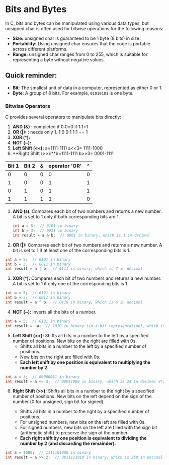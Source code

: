 # Bits and Bytes

In C, bits and bytes can be manipulated using various data types, but unsigned char is often used for bitwise operations for the following reasons:

- **Size:** unsigned char is guaranteed to be 1 byte (8 bits) in size.
- **Portability:** Using unsigned char ensures that the code is portable across different platforms.
- **Range:** unsigned char ranges from 0 to 255, which is suitable for representing a byte without negative values.

## Quick reminder: 
- **Bit**: The smallest unit of data in a computer, represented as either 0 or 1.
- **Byte**: A group of 8 bits. For example, `01010101` is one byte.

### Bitwise Operators
C provides several operators to manipulate bits directly:

1. **AND (&)** : completed if 0:0=0 if 1:1=1
2. **OR (|):** : needs only 1.  1:0 0:1 1:1 == 1
3. **XOR (^):**
4. **NOT (~):**
5. **Left Shift (<<):** a=1111-1111    a<<3= 1111-1000
6. **Right Shift (>>):**b=1111-1111    b>>3= 0001-1111

| Bit 1 | Bit 2 | &                | operator 'OR'             | ^                         |
|-------|-------|------------------|---------------------------|---------------------------|
| 0     | 0     | 0                | 0                         | 0                         |
| 1     | 0     | 0                | 1                         | 1                         |
| 0     | 1     | 0                | 1                         | 1                         |
| 1     | 1     | 1                | 1                         | 0                         |

1. **AND (`&`)**: Compares each bit of two numbers and returns a new number. A bit is set to 1 only if both corresponding bits are 1.
   ```c
   int a = 5;  // 0101 in binary
   int b = 3;  // 0011 in binary
   int result = a & b;  // 0001 in binary, which is 1 in decimal
   ```

2. **OR (|):** Compares each bit of two numbers and returns a new number. A bit is set to 1 if at least one of the corresponding bits is 1.

```c
int a = 5;  // 0101 in binary
int b = 3;  // 0011 in binary
int result = a | b;  // 0111 in binary, which is 7 in decimal
```

3. **XOR (^):** Compares each bit of two numbers and returns a new number. A bit is set to 1 if only one of the corresponding bits is 1.

```c
int a = 5;  // 0101 in binary
int b = 3;  // 0011 in binary
int result = a ^ b;  // 0110 in binary, which is 6 in decimal
```

4. **NOT (~):** Inverts all the bits of a number.
```c
int a = 5;  // 0101 in binary
int result = ~a;  // 1010 in binary (in 4-bit representation), which is -6 in decimal (two's complement)
```

5. **Left Shift (<<):** Shifts all bits in a number to the left by a specified number of positions. New bits on the right are filled with 0s.
	- Shifts all bits in a number to the left by a specified number of positions.
	- New bits on the right are filled with 0s.
	- **Each left shift by one position is equivalent to multiplying the number by 2.**

```c
int a = 3;  // 00000011 in binary
int result = a << 3;  // 00011000 in binary, which is 24 in decimal 3*2=6*2=12*2=> 24
```

6. **Right Shift (>>):** Shifts all bits in a number to the right by a specified number of positions. New bits on the left depend on the sign of the number (0 for unsigned, sign bit for signed).

	- Shifts all bits in a number to the right by a specified number of positions.
	- For unsigned numbers, new bits on the left are filled with 0s.
	- For signed numbers, new bits on the left are filled with the sign bit (arithmetic shift) to preserve the sign of the number.
	- **Each right shift by one position is equivalent to dividing the number by 2 (and discarding the remainder).**
```c
int a = 1000;  // 1111101000 in binary
int result = a >> 2;  // 0011111010 in binary, which is 250 in decimal
```